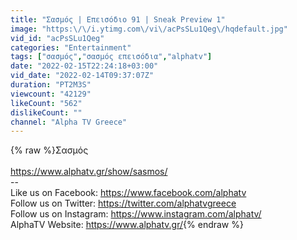 ```yaml
---
title: "Σασμός | Επεισόδιο 91 | Sneak Preview 1"
image: "https:\/\/i.ytimg.com\/vi\/acPsSLu1Qeg\/hqdefault.jpg"
vid_id: "acPsSLu1Qeg"
categories: "Entertainment"
tags: ["σασμός","σασμός επεισόδια","alphatv"]
date: "2022-02-15T22:24:18+03:00"
vid_date: "2022-02-14T09:37:07Z"
duration: "PT2M3S"
viewcount: "42129"
likeCount: "562"
dislikeCount: ""
channel: "Alpha TV Greece"
---
```

{% raw %}Σασμός<br /><br /><a rel="nofollow" target="blank" href="https://www.alphatv.gr/show/sasmos/">https://www.alphatv.gr/show/sasmos/</a><br />--<br />Like us on Facebook: <a rel="nofollow" target="blank" href="https://www.facebook.com/alphatv">https://www.facebook.com/alphatv</a><br />Follow us on Twitter: <a rel="nofollow" target="blank" href="https://twitter.com/alphatvgreece">https://twitter.com/alphatvgreece</a><br />Follow us on Instagram: <a rel="nofollow" target="blank" href="https://www.instagram.com/alphatv/">https://www.instagram.com/alphatv/</a><br />AlphaTV Website: <a rel="nofollow" target="blank" href="https://www.alphatv.gr/">https://www.alphatv.gr/</a>{% endraw %}

